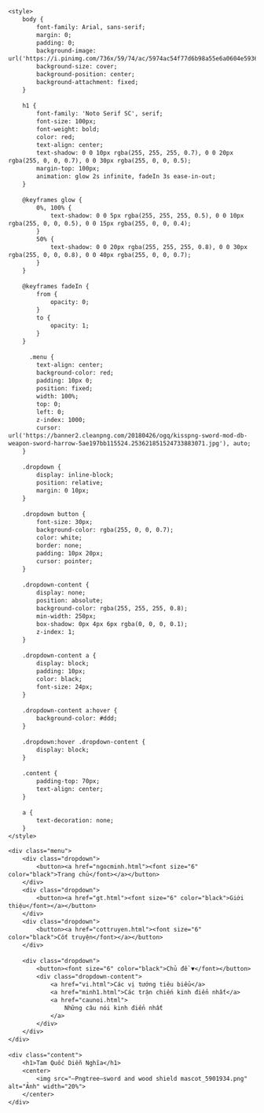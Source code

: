 <!DOCTYPE html>
<html lang="vi">
<head>
    <meta name="viewport" content="width=device-width, initial-scale=1.0">
    <title>Tam Quốc Diễn Nghĩa</title>
    <link href="https://fonts.googleapis.com/css2?family=Hanalei&display=swap" rel="stylesheet">

    <style>
        body {
            font-family: Arial, sans-serif;
            margin: 0;
            padding: 0;
            background-image: url('https://i.pinimg.com/736x/59/74/ac/5974ac54f77d6b98a55e6a0604e59360.jpg');
            background-size: cover; 
            background-position: center; 
            background-attachment: fixed; 
        }

        h1 {
            font-family: 'Noto Serif SC', serif; 
            font-size: 100px; 
            font-weight: bold; 
            color: red; 
            text-align: center; 
            text-shadow: 0 0 10px rgba(255, 255, 255, 0.7), 0 0 20px rgba(255, 0, 0, 0.7), 0 0 30px rgba(255, 0, 0, 0.5); 
            margin-top: 100px; 
            animation: glow 2s infinite, fadeIn 3s ease-in-out;
        }

        @keyframes glow {
            0%, 100% {
                text-shadow: 0 0 5px rgba(255, 255, 255, 0.5), 0 0 10px rgba(255, 0, 0, 0.5), 0 0 15px rgba(255, 0, 0, 0.4);
            }
            50% {
                text-shadow: 0 0 20px rgba(255, 255, 255, 0.8), 0 0 30px rgba(255, 0, 0, 0.8), 0 0 40px rgba(255, 0, 0, 0.7);
            }
        }

        @keyframes fadeIn {
            from {
                opacity: 0;
            }
            to {
                opacity: 1;
            }
        }

          .menu {
            text-align: center;
            background-color: red;
            padding: 10px 0;
            position: fixed;
            width: 100%;
            top: 0;
            left: 0;
            z-index: 1000;
            cursor: url('https://banner2.cleanpng.com/20180426/ogq/kisspng-sword-mod-db-weapon-sword-harrow-5ae197bb115524.253621851524733883071.jpg'), auto;
        }

        .dropdown {
            display: inline-block;
            position: relative;
            margin: 0 10px;
        }

        .dropdown button {
            font-size: 30px;
            background-color: rgba(255, 0, 0, 0.7);
            color: white;
            border: none;
            padding: 10px 20px;
            cursor: pointer;
        }

        .dropdown-content {
            display: none;
            position: absolute;
            background-color: rgba(255, 255, 255, 0.8);
            min-width: 250px;
            box-shadow: 0px 4px 6px rgba(0, 0, 0, 0.1);
            z-index: 1;
        }

        .dropdown-content a {
            display: block;
            padding: 10px;
            color: black;
            font-size: 24px;
        }

        .dropdown-content a:hover {
            background-color: #ddd;
        }

        .dropdown:hover .dropdown-content {
            display: block;
        }

        .content {
            padding-top: 70px;
            text-align: center;
        }

        a {
            text-decoration: none;
        }
    </style>
</head>
<body>
    
    <div class="menu">
        <div class="dropdown">
            <button><a href="ngocminh.html"><font size="6" color="black">Trang chủ</font></a></button>
        </div>
        <div class="dropdown">
            <button><a href="gt.html"><font size="6" color="black">Giới thiệu</font></a></button>
        </div>
        <div class="dropdown">
            <button><a href="cottruyen.html"><font size="6" color="black">Cốt truyện</font></a></button>
        </div>

        <div class="dropdown">
            <button><font size="6" color="black">Chủ đề ▼</font></button>
            <div class="dropdown-content">
                <a href="vi.html">Các vị tướng tiêu biểu</a>
                <a href="minh1.html">Các trận chiến kinh điển nhất</a>
                <a href="caunoi.html">
                    Những câu nói kinh điển nhất
                </a>
            </div>
        </div>
    </div>

    <div class="content">
        <h1>Tam Quốc Diễn Nghĩa</h1>
        <center>
            <img src="—Pngtree—sword and wood shield mascot_5901934.png" alt="Ảnh" width="20%">
        </center>
    </div>
</body>
</html>

